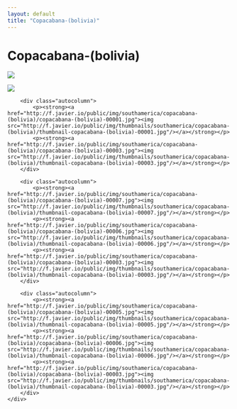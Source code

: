 ```yaml
---
layout: default
title: "Copacabana-(bolivia)"
---
```


<h1 class="page" style="padding-left:0%;">Copacabana-(bolivia)</h1>
<div class="page">
    <div class="autowide">
        <div class="autocolumn">
            <p><strong><a href="http://f.javier.io/public/img/southamerica/copacabana-(bolivia)/copacabana-(bolivia)-00006.jpg"><img src="http://f.javier.io/public/img/thumbnails/southamerica/copacabana-(bolivia)/thumbnail-copacabana-(bolivia)-00006.jpg"/></a></strong></p>
            <p><strong><a href="http://f.javier.io/public/img/southamerica/copacabana-(bolivia)/copacabana-(bolivia)-00003.jpg"><img src="http://f.javier.io/public/img/thumbnails/southamerica/copacabana-(bolivia)/thumbnail-copacabana-(bolivia)-00003.jpg"/></a></strong></p>
        </div>

        <div class="autocolumn">
            <p><strong><a href="http://f.javier.io/public/img/southamerica/copacabana-(bolivia)/copacabana-(bolivia)-00001.jpg"><img src="http://f.javier.io/public/img/thumbnails/southamerica/copacabana-(bolivia)/thumbnail-copacabana-(bolivia)-00001.jpg"/></a></strong></p>
            <p><strong><a href="http://f.javier.io/public/img/southamerica/copacabana-(bolivia)/copacabana-(bolivia)-00003.jpg"><img src="http://f.javier.io/public/img/thumbnails/southamerica/copacabana-(bolivia)/thumbnail-copacabana-(bolivia)-00003.jpg"/></a></strong></p>
        </div>

        <div class="autocolumn">
            <p><strong><a href="http://f.javier.io/public/img/southamerica/copacabana-(bolivia)/copacabana-(bolivia)-00007.jpg"><img src="http://f.javier.io/public/img/thumbnails/southamerica/copacabana-(bolivia)/thumbnail-copacabana-(bolivia)-00007.jpg"/></a></strong></p>
            <p><strong><a href="http://f.javier.io/public/img/southamerica/copacabana-(bolivia)/copacabana-(bolivia)-00006.jpg"><img src="http://f.javier.io/public/img/thumbnails/southamerica/copacabana-(bolivia)/thumbnail-copacabana-(bolivia)-00006.jpg"/></a></strong></p>
            <p><strong><a href="http://f.javier.io/public/img/southamerica/copacabana-(bolivia)/copacabana-(bolivia)-00003.jpg"><img src="http://f.javier.io/public/img/thumbnails/southamerica/copacabana-(bolivia)/thumbnail-copacabana-(bolivia)-00003.jpg"/></a></strong></p>
        </div>

        <div class="autocolumn">
            <p><strong><a href="http://f.javier.io/public/img/southamerica/copacabana-(bolivia)/copacabana-(bolivia)-00005.jpg"><img src="http://f.javier.io/public/img/thumbnails/southamerica/copacabana-(bolivia)/thumbnail-copacabana-(bolivia)-00005.jpg"/></a></strong></p>
            <p><strong><a href="http://f.javier.io/public/img/southamerica/copacabana-(bolivia)/copacabana-(bolivia)-00006.jpg"><img src="http://f.javier.io/public/img/thumbnails/southamerica/copacabana-(bolivia)/thumbnail-copacabana-(bolivia)-00006.jpg"/></a></strong></p>
            <p><strong><a href="http://f.javier.io/public/img/southamerica/copacabana-(bolivia)/copacabana-(bolivia)-00003.jpg"><img src="http://f.javier.io/public/img/thumbnails/southamerica/copacabana-(bolivia)/thumbnail-copacabana-(bolivia)-00003.jpg"/></a></strong></p>
        </div>
    </div>
</div>
